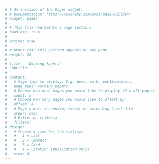 ```yaml
---
# # An instance of the Pages widget.
# # Documentation: https://wowchemy.com/docs/page-builder/
# widget: pages
#  
# # This file represents a page section.
# headless: true
# 
# active: true
# 
# # Order that this section appears on the page.
# weight: 22
# 
# title:  'Working Papers'
# subtitle: ''
# 
# content:
#   # Page type to display. E.g. post, talk, publication...
#   page_type: working_papers
#   # Choose how much pages you would like to display (0 = all pages)
#   count: 5
#   # Choose how many pages you would like to offset by
#   offset: 0
#   # Page order: descending (desc) or ascending (asc) date.
#   order: desc
#   # Filter on criteria
#   filters: 
# design:
#   # Choose a view for the listings:
#   #   1 = List
#   #   2 = Compact
#   #   3 = Card
#   #   4 = Citation (publication only)
#   view: 4
---
```


